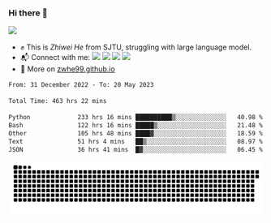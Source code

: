 ### Hi there 👋 

![](https://komarev.com/ghpvc/?username=zwhe99)
- :fist: This is *Zhiwei He* from SJTU, struggling with large language model.
- :mailbox_with_mail: Connect with me: <a href = "mailto: hezw.tkcw@gmail.com"><img src="https://img.shields.io/badge/-Mail1-red?style=flat&logo=gmail&logoColor=white" target="_blank"></a> <a href = "mailto: zwhe.cs@sjtu.edu.cn"><img src="https://img.shields.io/badge/-Mail2-%23333?style=flat&logo=gmail&logoColor=white" target="_blank"></a> <a href = "https://twitter.com/zwhe99"><img src="https://img.shields.io/badge/-Twitter-%234a99e9?style=flat&logo=twitter&logoColor=white" target="_blank"></a> <a href = "https://www.zhihu.com/people/hbenmazi-8"><img src="https://img.shields.io/badge/-%E7%9F%A5%E4%B9%8E-%232f6be0" target="_blank"></a>
- :blue_book: More on [zwhe99.github.io](https://zwhe99.github.io/)
<!--START_SECTION:waka-->

```text
From: 31 December 2022 - To: 20 May 2023

Total Time: 463 hrs 22 mins

Python             233 hrs 16 mins ██████████▒░░░░░░░░░░░░░░   40.98 %
Bash               122 hrs 16 mins █████▒░░░░░░░░░░░░░░░░░░░   21.48 %
Other              105 hrs 48 mins ████▓░░░░░░░░░░░░░░░░░░░░   18.59 %
Text               51 hrs 4 mins   ██▒░░░░░░░░░░░░░░░░░░░░░░   08.97 %
JSON               36 hrs 41 mins  █▓░░░░░░░░░░░░░░░░░░░░░░░   06.45 %
```

<!--END_SECTION:waka-->
![](https://raw.githubusercontent.com/zwhe99/zwhe99/main/assets/github-contribution-grid-snake.svg)
